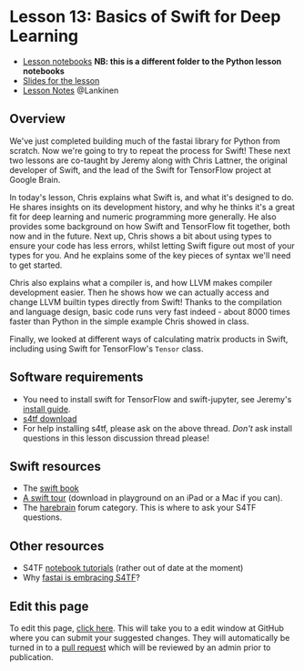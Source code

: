 # Lesson 13: Basics of Swift for Deep Learning

- [Lesson notebooks](https://github.com/fastai/course-v3/tree/master/nbs/swift) **NB: this is a different folder to the Python lesson notebooks**
- [Slides for the lesson](https://docs.google.com/presentation/d/1dc6o2o-uYGnJeCeyvgsgyk05dBMneArxdICW5vF75oU/edit#slide=id.p)
- [Lesson Notes](https://medium.com/@lankinen/fast-ai-lesson-13-notes-part-2-v3-2d62ef11d2db) @Lankinen

## Overview

We've just completed building much of the fastai library for Python from scratch. Now we're going to try to repeat the process for Swift! These next two lessons are co-taught by Jeremy along with Chris Lattner, the original developer of Swift, and the lead of the Swift for TensorFlow project at Google Brain.

In today's lesson, Chris explains what Swift is, and what it's designed to do. He shares insights on its development history, and why he thinks it's a great fit for deep learning and numeric programming more generally. He also provides some background on how Swift and TensorFlow fit together, both now and in the future. Next up, Chris shows a bit about using types to ensure your code has less errors, whilst letting Swift figure out most of your types for you. And he explains some of the key pieces of syntax we'll need to get started.

Chris also explains what a compiler is, and how LLVM makes compiler development easier. Then he shows how we can actually access and change LLVM builtin types directly from Swift! Thanks to the compilation and language design, basic code runs very fast indeed - about 8000 times faster than Python in the simple example Chris showed in class.

Finally, we looked at different ways of calculating matrix products in Swift, including using Swift for TensorFlow's `Tensor` class.

## Software requirements

- You need to install swift for TensorFlow and swift-jupyter, see Jeremy's [install guide](https://forums.fast.ai/t/jeremys-harebrained-install-guide/43814).
- [s4tf download](https://github.com/tensorflow/swift/blob/master/Installation.md)
- For help installing s4tf, please ask on the above thread. *Don't* ask install questions in this lesson discussion thread please!

## Swift resources
- The [swift book](https://docs.swift.org/swift-book/)
- [A swift tour](https://docs.swift.org/swift-book/GuidedTour/GuidedTour.html) (download in playground on an iPad or a Mac if you can).
- The [harebrain](https://forums.fast.ai/c/harebrain)  forum category. This is where to ask your S4TF questions.

## Other resources

- S4TF [notebook tutorials](https://github.com/tensorflow/swift#tutorials-) (rather out of date at the moment)
- Why [fastai is embracing S4TF](https://www.fast.ai/2019/03/06/fastai-swift/)?

## Edit this page

To edit this page, [click here](https://github.com/fastai/course-v3/edit/master/files/dl-2019/notes/notes-2-13.md). This will take you to a edit window at GitHub where you can submit your suggested changes. They will automatically be turned in to a [pull request](https://help.github.com/articles/about-pull-requests/) which will be reviewed by an admin prior to publication.
